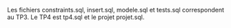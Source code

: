 Les fichiers constraints.sql, insert.sql, modele.sql et tests.sql correspondent au TP3. Le TP4 est tp4.sql et le projet projet.sql.
